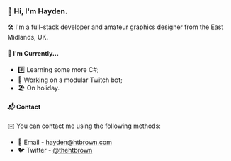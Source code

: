 ### 👋 Hi, I'm Hayden.

🛠 I'm a full-stack developer and amateur graphics designer from the East Midlands, UK.

#### 📌 I'm Currently...

- #️⃣ Learning some more C#;
- 🤖 Working on a modular Twitch bot;
- 🏖 On holiday.

#### 📬 Contact

✉️ You can contact me using the following methods:

- 📨 Email - hayden@htbrown.com
- 🐦 Twitter - [@thehtbrown](https://twitter.com/thehtbrown)
